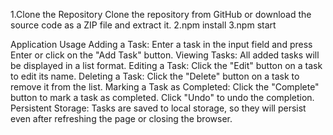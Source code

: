 1.Clone the Repository
Clone the repository from GitHub or download the source code as a ZIP file and extract it.
2.npm install
3.npm start

Application Usage
Adding a Task: Enter a task in the input field and press Enter or click on the "Add Task" button.
Viewing Tasks: All added tasks will be displayed in a list format.
Editing a Task: Click the "Edit" button on a task to edit its name.
Deleting a Task: Click the "Delete" button on a task to remove it from the list.
Marking a Task as Completed: Click the "Complete" button to mark a task as completed. Click "Undo" to undo the completion.
Persistent Storage: Tasks are saved to local storage, so they will persist even after refreshing the page or closing the browser.
